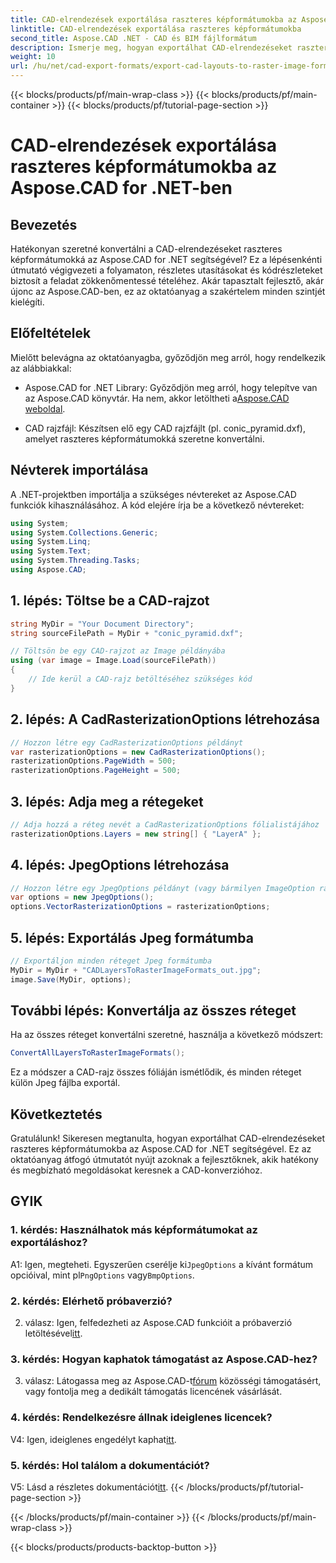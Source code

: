 ```yaml
---
title: CAD-elrendezések exportálása raszteres képformátumokba az Aspose.CAD for .NET-ben
linktitle: CAD-elrendezések exportálása raszteres képformátumokba
second_title: Aspose.CAD .NET - CAD és BIM fájlformátum
description: Ismerje meg, hogyan exportálhat CAD-elrendezéseket raszterképekké az Aspose.CAD for .NET segítségével. Kövesse lépésenkénti útmutatónkat a zökkenőmentes átalakítás érdekében.
weight: 10
url: /hu/net/cad-export-formats/export-cad-layouts-to-raster-image-formats/
---
```


{{< blocks/products/pf/main-wrap-class >}}
{{< blocks/products/pf/main-container >}}
{{< blocks/products/pf/tutorial-page-section >}}

# CAD-elrendezések exportálása raszteres képformátumokba az Aspose.CAD for .NET-ben

## Bevezetés

Hatékonyan szeretné konvertálni a CAD-elrendezéseket raszteres képformátumokká az Aspose.CAD for .NET segítségével? Ez a lépésenkénti útmutató végigvezeti a folyamaton, részletes utasításokat és kódrészleteket biztosít a feladat zökkenőmentessé tételéhez. Akár tapasztalt fejlesztő, akár újonc az Aspose.CAD-ben, ez az oktatóanyag a szakértelem minden szintjét kielégíti.

## Előfeltételek

Mielőtt belevágna az oktatóanyagba, győződjön meg arról, hogy rendelkezik az alábbiakkal:

- Aspose.CAD for .NET Library: Győződjön meg arról, hogy telepítve van az Aspose.CAD könyvtár. Ha nem, akkor letöltheti a[Aspose.CAD weboldal](https://releases.aspose.com/cad/net/).

- CAD rajzfájl: Készítsen elő egy CAD rajzfájlt (pl. conic_pyramid.dxf), amelyet raszteres képformátumokká szeretne konvertálni.

## Névterek importálása

A .NET-projektben importálja a szükséges névtereket az Aspose.CAD funkciók kihasználásához. A kód elejére írja be a következő névtereket:

```csharp
using System;
using System.Collections.Generic;
using System.Linq;
using System.Text;
using System.Threading.Tasks;
using Aspose.CAD;
```

## 1. lépés: Töltse be a CAD-rajzot

```csharp
string MyDir = "Your Document Directory";
string sourceFilePath = MyDir + "conic_pyramid.dxf";

// Töltsön be egy CAD-rajzot az Image példányába
using (var image = Image.Load(sourceFilePath))
{
    // Ide kerül a CAD-rajz betöltéséhez szükséges kód
}
```

## 2. lépés: A CadRasterizationOptions létrehozása

```csharp
// Hozzon létre egy CadRasterizationOptions példányt
var rasterizationOptions = new CadRasterizationOptions();
rasterizationOptions.PageWidth = 500;
rasterizationOptions.PageHeight = 500;
```

## 3. lépés: Adja meg a rétegeket

```csharp
// Adja hozzá a réteg nevét a CadRasterizationOptions fólialistájához
rasterizationOptions.Layers = new string[] { "LayerA" };
```

## 4. lépés: JpegOptions létrehozása

```csharp
// Hozzon létre egy JpegOptions példányt (vagy bármilyen ImageOption raszteres formátum esetén)
var options = new JpegOptions();
options.VectorRasterizationOptions = rasterizationOptions;
```

## 5. lépés: Exportálás Jpeg formátumba

```csharp
// Exportáljon minden réteget Jpeg formátumba
MyDir = MyDir + "CADLayersToRasterImageFormats_out.jpg";
image.Save(MyDir, options);
```

## További lépés: Konvertálja az összes réteget

Ha az összes réteget konvertálni szeretné, használja a következő módszert:

```csharp
ConvertAllLayersToRasterImageFormats();
```

Ez a módszer a CAD-rajz összes fóliáján ismétlődik, és minden réteget külön Jpeg fájlba exportál.

## Következtetés

Gratulálunk! Sikeresen megtanulta, hogyan exportálhat CAD-elrendezéseket raszteres képformátumokba az Aspose.CAD for .NET segítségével. Ez az oktatóanyag átfogó útmutatót nyújt azoknak a fejlesztőknek, akik hatékony és megbízható megoldásokat keresnek a CAD-konverzióhoz.

## GYIK

### 1. kérdés: Használhatok más képformátumokat az exportáláshoz?

 A1: Igen, megteheti. Egyszerűen cserélje ki`JpegOptions` a kívánt formátum opcióival, mint pl`PngOptions` vagy`BmpOptions`.

### 2. kérdés: Elérhető próbaverzió?

 2. válasz: Igen, felfedezheti az Aspose.CAD funkcióit a próbaverzió letöltésével[itt](https://releases.aspose.com/).

### 3. kérdés: Hogyan kaphatok támogatást az Aspose.CAD-hez?

 3. válasz: Látogassa meg az Aspose.CAD-t[fórum](https://forum.aspose.com/c/cad/19) közösségi támogatásért, vagy fontolja meg a dedikált támogatás licencének vásárlását.

### 4. kérdés: Rendelkezésre állnak ideiglenes licencek?

 V4: Igen, ideiglenes engedélyt kaphat[itt](https://purchase.aspose.com/temporary-license/).

### 5. kérdés: Hol találom a dokumentációt?

 V5: Lásd a részletes dokumentációt[itt](https://reference.aspose.com/cad/net/).
{{< /blocks/products/pf/tutorial-page-section >}}

{{< /blocks/products/pf/main-container >}}
{{< /blocks/products/pf/main-wrap-class >}}

{{< blocks/products/products-backtop-button >}}
